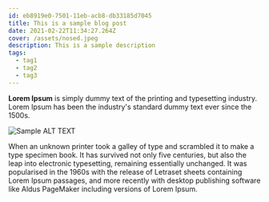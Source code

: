 ```yaml
---
id: eb8919e0-7501-11eb-acb8-db33185d7045
title: This is a sample blog post
date: 2021-02-22T11:34:27.264Z
cover: /assets/nosed.jpeg
description: This is a sample description
tags:
  - tag1
  - tag2
  - tag3
---
```

**Lorem Ipsum** is simply dummy text of the printing and typesetting industry. Lorem Ipsum has been the industry's standard dummy text ever since the 1500s.

![Sample ALT TEXT](/assets/screenshot-from-2021-02-16-17-44-13.png "Sample TITLE")

When an unknown printer took a galley of type and scrambled it to make a type specimen book. It has survived not only five centuries, but also the leap into electronic typesetting, remaining essentially unchanged. It was popularised in the 1960s with the release of Letraset sheets containing Lorem Ipsum passages, and more recently with desktop publishing software like Aldus PageMaker including versions of Lorem Ipsum.